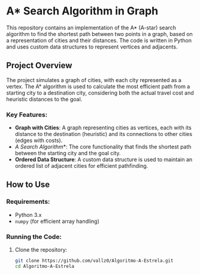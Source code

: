 # A* Search Algorithm in Graph

This repository contains an implementation of the A* (A-star) search algorithm to find the shortest path between two points in a graph, based on a representation of cities and their distances. The code is written in Python and uses custom data structures to represent vertices and adjacents.

## Project Overview

The project simulates a graph of cities, with each city represented as a vertex. The A* algorithm is used to calculate the most efficient path from a starting city to a destination city, considering both the actual travel cost and heuristic distances to the goal.

### Key Features:
- **Graph with Cities**: A graph representing cities as vertices, each with its distance to the destination (heuristic) and its connections to other cities (edges with costs).
- **A* Search Algorithm**: The core functionality that finds the shortest path between the starting city and the goal city.
- **Ordered Data Structure**: A custom data structure is used to maintain an ordered list of adjacent cities for efficient pathfinding.

## How to Use

### Requirements:
- Python 3.x
- `numpy` (for efficient array handling)

### Running the Code:
1. Clone the repository:
   ```bash
   git clone https://github.com/vallz0/Algoritmo-A-Estrela.git
   cd Algoritmo-A-Estrela
